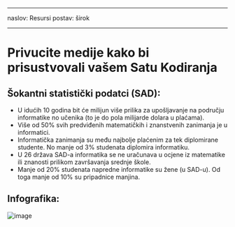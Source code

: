 * * *

naslov: Resursi postav: širok

* * *

# Privucite medije kako bi prisustvovali vašem Satu Kodiranja

## Šokantni statistički podatci (SAD):

  * U idućih 10 godina bit će milijun više prilika za upošljavanje na području informatike no učenika (to je do pola milijarde dolara u plaćama).
  * Više od 50% svih predviđenih matematičkih i znanstvenih zanimanja je u informatici. 
  * Informatička zanimanja su među najbolje plaćenim za tek diplomirane studente. No manje od 3% studenata diplomira informatiku.
  * U 26 država SAD-a informatika se ne uračunava u ocjene iz matematike ili znanosti prilikom završavanja srednje škole. 
  * Manje od 20% studenata napredne informatike su žene (u SAD-u). Od toga manje od 10% su pripadnice manjina.

## Infografika:

![image](http://code.org/images/fit-8000/Code.org_infographic.png)